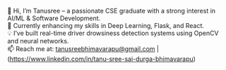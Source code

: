 👋 Hi, I’m Tanusree – a passionate CSE graduate with a strong interest in AI/ML & Software Development.  
🌱 Currently enhancing my skills in Deep Learning, Flask, and React.  
💡 I’ve built real-time driver drowsiness detection systems using OpenCV and neural networks.  
📫 Reach me at: tanusreebhimavarapu@gmail.com | (https://www.linkedin.com/in/tanu-sree-sai-durga-bhimavarapu)


<!---
tanusree03/tanusree03 is a ✨ special ✨ repository because its `README.md` (this file) appears on your GitHub profile.
You can click the Preview link to take a look at your changes.
--->
